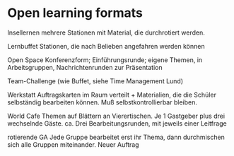 
# Open learning formats

Insellernen	mehrere Stationen mit Material, die durchrotiert werden.

Lernbuffet	Stationen, die nach Belieben angefahren werden können

Open Space	Konferenzform; Einführungsrunde; eigene Themen, in Arbeitsgruppen, Nachrichtenrunden zur Präsentation

Team-Challenge (wie Buffet, siehe Time Management Lund)

Werkstatt	Auftragskarten im Raum verteilt + Materialien, die die Schüler selbständig bearbeiten können. Muß selbstkontrollierbar bleiben.

World Cafe	Themen auf Blättern an Vierertischen. Je 1 Gastgeber plus drei wechselnde Gäste. ca. Drei Bearbeitungsrunden, mit jeweils einer Leitfrage

rotierende GA	Jede Gruppe bearbeitet erst ihr Thema, dann durchmischen sich alle Gruppen miteinander. Neuer Auftrag
